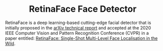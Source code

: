 <h1 align="center"> RetinaFace Face Detector </h1>


RetinaFace is a deep learning-based cutting-edge facial detector that is initially proposed in the [arXiv technical report](https://arxiv.org/abs/1905.00641) and
accepted at the 2020 IEEE Computer Vision and Pattern Recognition Conference (CVPR) in a paper 
entitled: [RetinaFace: Single-Shot Multi-Level Face Localisation in the Wild](https://openaccess.thecvf.com/content_CVPR_2020/html/Deng_RetinaFace_Single-Shot_Multi-Level_Face_Localisation_in_the_Wild_CVPR_2020_paper.html).
